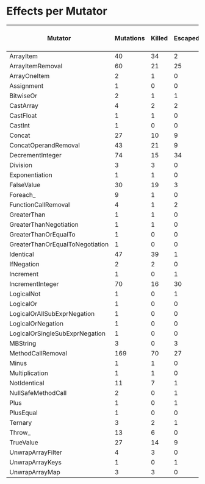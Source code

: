 # Effects per Mutator

| Mutator                         | Mutations | Killed | Escaped | Errors | Syntax Errors | Timed Out | Skipped | Ignored | MSI (%s) | Covered MSI (%s) |
| ------------------------------- | --------- | ------ | ------- | ------ | ------------- | --------- | ------- | ------- | -------- | ---------------- |
| ArrayItem                       |        40 |     34 |       2 |      0 |             0 |         0 |       0 |       0 |    85.00 |            94.44 |
| ArrayItemRemoval                |        60 |     21 |      25 |      0 |             0 |         1 |       2 |       0 |    37.93 |            46.81 |
| ArrayOneItem                    |         2 |      1 |       0 |      0 |             0 |         0 |       1 |       0 |   100.00 |           100.00 |
| Assignment                      |         1 |      0 |       0 |      0 |             0 |         0 |       0 |       0 |     0.00 |             0.00 |
| BitwiseOr                       |         2 |      1 |       1 |      0 |             0 |         0 |       0 |       0 |    50.00 |            50.00 |
| CastArray                       |         4 |      2 |       2 |      0 |             0 |         0 |       0 |       0 |    50.00 |            50.00 |
| CastFloat                       |         1 |      1 |       0 |      0 |             0 |         0 |       0 |       0 |   100.00 |           100.00 |
| CastInt                         |         1 |      0 |       0 |      0 |             0 |         0 |       0 |       0 |     0.00 |             0.00 |
| Concat                          |        27 |     10 |       9 |      0 |             0 |         2 |       2 |       0 |    48.00 |            57.14 |
| ConcatOperandRemoval            |        43 |     21 |       9 |      0 |             0 |         2 |       4 |       0 |    58.97 |            71.88 |
| DecrementInteger                |        74 |     15 |      34 |      0 |             0 |         1 |       0 |       7 |    23.88 |            32.00 |
| Division                        |         3 |      3 |       0 |      0 |             0 |         0 |       0 |       0 |   100.00 |           100.00 |
| Exponentiation                  |         1 |      1 |       0 |      0 |             0 |         0 |       0 |       0 |   100.00 |           100.00 |
| FalseValue                      |        30 |     19 |       3 |      0 |             0 |         0 |       0 |       0 |    63.33 |            86.36 |
| Foreach_                        |         9 |      1 |       0 |      0 |             0 |         0 |       8 |       0 |   100.00 |           100.00 |
| FunctionCallRemoval             |         4 |      1 |       2 |      0 |             0 |         0 |       0 |       0 |    25.00 |            33.33 |
| GreaterThan                     |         1 |      1 |       0 |      0 |             0 |         0 |       0 |       0 |   100.00 |           100.00 |
| GreaterThanNegotiation          |         1 |      1 |       0 |      0 |             0 |         0 |       0 |       0 |   100.00 |           100.00 |
| GreaterThanOrEqualTo            |         1 |      0 |       0 |      0 |             0 |         0 |       0 |       0 |     0.00 |             0.00 |
| GreaterThanOrEqualToNegotiation |         1 |      0 |       0 |      0 |             0 |         0 |       0 |       0 |     0.00 |             0.00 |
| Identical                       |        47 |     39 |       1 |      0 |             0 |         0 |       0 |       0 |    82.98 |            97.50 |
| IfNegation                      |         2 |      2 |       0 |      0 |             0 |         0 |       0 |       0 |   100.00 |           100.00 |
| Increment                       |         1 |      0 |       1 |      0 |             0 |         0 |       0 |       0 |     0.00 |             0.00 |
| IncrementInteger                |        70 |     16 |      30 |      0 |             0 |         0 |       0 |       7 |    25.40 |            34.78 |
| LogicalNot                      |         1 |      0 |       1 |      0 |             0 |         0 |       0 |       0 |     0.00 |             0.00 |
| LogicalOr                       |         1 |      0 |       0 |      0 |             0 |         0 |       0 |       0 |     0.00 |             0.00 |
| LogicalOrAllSubExprNegation     |         1 |      0 |       0 |      0 |             0 |         0 |       0 |       0 |     0.00 |             0.00 |
| LogicalOrNegation               |         1 |      0 |       0 |      0 |             0 |         0 |       0 |       0 |     0.00 |             0.00 |
| LogicalOrSingleSubExprNegation  |         1 |      0 |       0 |      0 |             0 |         0 |       0 |       0 |     0.00 |             0.00 |
| MBString                        |         3 |      0 |       3 |      0 |             0 |         0 |       0 |       0 |     0.00 |             0.00 |
| MethodCallRemoval               |       169 |     70 |      27 |      1 |             0 |         0 |       7 |      38 |    57.26 |            72.45 |
| Minus                           |         1 |      1 |       0 |      0 |             0 |         0 |       0 |       0 |   100.00 |           100.00 |
| Multiplication                  |         1 |      1 |       0 |      0 |             0 |         0 |       0 |       0 |   100.00 |           100.00 |
| NotIdentical                    |        11 |      7 |       1 |      0 |             0 |         0 |       0 |       0 |    63.64 |            87.50 |
| NullSafeMethodCall              |         2 |      0 |       1 |      0 |             0 |         0 |       0 |       0 |     0.00 |             0.00 |
| Plus                            |         1 |      0 |       1 |      0 |             0 |         0 |       0 |       0 |     0.00 |             0.00 |
| PlusEqual                       |         1 |      0 |       0 |      0 |             0 |         0 |       0 |       0 |     0.00 |             0.00 |
| Ternary                         |         3 |      2 |       1 |      0 |             0 |         0 |       0 |       0 |    66.67 |            66.67 |
| Throw_                          |        13 |      6 |       0 |      0 |             0 |         0 |       0 |       0 |    46.15 |           100.00 |
| TrueValue                       |        27 |     14 |       9 |      0 |             0 |         0 |       0 |       0 |    51.85 |            60.87 |
| UnwrapArrayFilter               |         4 |      3 |       0 |      0 |             0 |         0 |       0 |       0 |    75.00 |           100.00 |
| UnwrapArrayKeys                 |         1 |      0 |       1 |      0 |             0 |         0 |       0 |       0 |     0.00 |             0.00 |
| UnwrapArrayMap                  |         3 |      3 |       0 |      0 |             0 |         0 |       0 |       0 |   100.00 |           100.00 |
